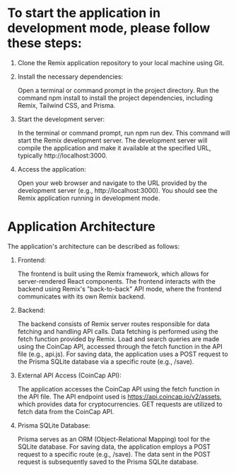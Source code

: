 # To start the application in development mode, please follow these steps:

1) Clone the Remix application repository to your local machine using Git.

2) Install the necessary dependencies:

    Open a terminal or command prompt in the project directory.
    Run the command npm install to install the project dependencies, including Remix, Tailwind CSS, and Prisma.

3) Start the development server:

    In the terminal or command prompt, run npm run dev. This command will start the Remix development server.
    The development server will compile the application and make it available at the specified URL, typically http://localhost:3000.

4) Access the application:

    Open your web browser and navigate to the URL provided by the development server (e.g., http://localhost:3000).
    You should see the Remix application running in development mode.

# Application Architecture

The application's architecture can be described as follows:

1) Frontend:

    The frontend is built using the Remix framework, which allows for server-rendered React components.
    The frontend interacts with the backend using Remix's "back-to-back" API mode, where the frontend communicates with its own Remix backend.

2) Backend:

    The backend consists of Remix server routes responsible for data fetching and handling API calls.
    Data fetching is performed using the fetch function provided by Remix.
    Load and search queries are made using the CoinCap API, accessed through the fetch function in the API file (e.g., api.js).
    For saving data, the application uses a POST request to the Prisma SQLite database via a specific route (e.g., /save).

3) External API Access (CoinCap API):

    The application accesses the CoinCap API using the fetch function in the API file.
    The API endpoint used is https://api.coincap.io/v2/assets, which provides data for cryptocurrencies.
    GET requests are utilized to fetch data from the CoinCap API.

4) Prisma SQLite Database:

    Prisma serves as an ORM (Object-Relational Mapping) tool for the SQLite database.
    For saving data, the application employs a POST request to a specific route (e.g., /save).
    The data sent in the POST request is subsequently saved to the Prisma SQLite database.
